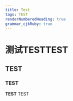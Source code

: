 ```yaml
---
title: Test
tags: TEST
renderNumberedHeading: true
grammar_cjkRuby: true
---
```


# 测试TESTTEST
## TEST
### TEST
**TEST** TEST